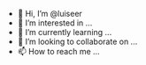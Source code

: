 - 👋 Hi, I’m @luiseer
- 👀 I’m interested in ...
- 🌱 I’m currently learning ...
- 💞️ I’m looking to collaborate on ...
- 📫 How to reach me ...

<!---
luiseer/luiseer is a ✨ special ✨ repository because its `README.md` (this file) appears on your GitHub profile.
You can click the Preview link to take a look at your changes.
--->
